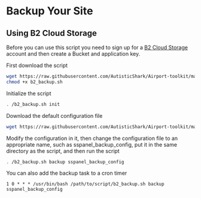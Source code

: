 # Backup Your Site

## Using B2 Cloud Storage

Before you can use this script you need to sign up for a [B2 Cloud Storage](https://www.backblaze.com/b2/cloud-storage.html) account and then create a Bucket and application key.

First download the script

```bash
wget https://raw.githubusercontent.com/AutisticShark/Airport-toolkit/main/b2_backup.sh
chmod +x b2_backup.sh
```

Initialize the script

```bash
. /b2_backup.sh init
```

Download the default configuration file

```bash
wget https://raw.githubusercontent.com/AutisticShark/Airport-toolkit/main/b2_backup_config
```

Modify the configuration in it, then change the configuration file to an appropriate name, such as sspanel_backup_config, put it in the same directory as the script, and then run the script

```bash
. /b2_backup.sh backup sspanel_backup_config
```

You can also add the backup task to a cron timer

```
1 0 * * * /usr/bin/bash /path/to/script/b2_backup.sh backup sspanel_backup_config
```
